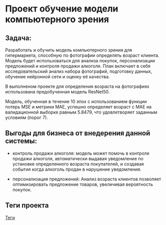 # Проект обучение модели компьютерного зрения

## Задача: 

Разработать и обучить модель компьютерного зрения для гипермаркета, способную по фотографии определять
возраст клиента. Модель будет использоваться для анализа покупок, персонализации предложений и контроля продажи
алкоголя. План включает в себя исследовательский анализ набора фотографий, подготовку данных, обучение нейронной
сети и оценку её качества.

В выполненом проекте для определения возраста на фотографиях использована предобученная модель ResNet50.

Модель, обученная в течение 10 эпох с использованием функции потерь MSE и метрики MAE, успешно определяет возраст
с MAE на валидационной выборке равным 5.8479, что удовлетворяет заданным условиям (порог 7).

## Выгоды для бизнеса от внедерения данной системы:

- контроль продажи алкоголя: модель может помочь в контроле продажи алкоголя, автоматически выдавая уведомление
по установке определенного возраста покупателей, и создавая события когда алкоголь продан в нарушение уведомления.

- персонализация предложений: Анализ возраста клиентов позволяет оптимизировать предложение товаров, увеличивая 
вероятность покупок.


## Теги проекта
[Теги](./tags.md)